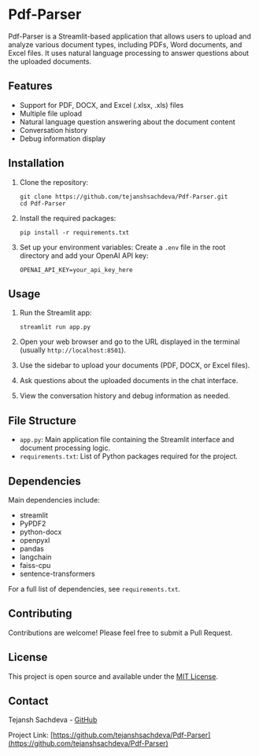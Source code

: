 # Pdf-Parser

Pdf-Parser is a Streamlit-based application that allows users to upload and analyze various document types, including PDFs, Word documents, and Excel files. It uses natural language processing to answer questions about the uploaded documents.

## Features

- Support for PDF, DOCX, and Excel (.xlsx, .xls) files
- Multiple file upload
- Natural language question answering about the document content
- Conversation history
- Debug information display

## Installation

1. Clone the repository:
   ```
   git clone https://github.com/tejanshsachdeva/Pdf-Parser.git
   cd Pdf-Parser
   ```

2. Install the required packages:
   ```
   pip install -r requirements.txt
   ```

3. Set up your environment variables:
   Create a `.env` file in the root directory and add your OpenAI API key:
   ```
   OPENAI_API_KEY=your_api_key_here
   ```

## Usage

1. Run the Streamlit app:
   ```
   streamlit run app.py
   ```

2. Open your web browser and go to the URL displayed in the terminal (usually `http://localhost:8501`).

3. Use the sidebar to upload your documents (PDF, DOCX, or Excel files).

4. Ask questions about the uploaded documents in the chat interface.

5. View the conversation history and debug information as needed.

## File Structure

- `app.py`: Main application file containing the Streamlit interface and document processing logic.
- `requirements.txt`: List of Python packages required for the project.

## Dependencies

Main dependencies include:
- streamlit
- PyPDF2
- python-docx
- openpyxl
- pandas
- langchain
- faiss-cpu
- sentence-transformers

For a full list of dependencies, see `requirements.txt`.

## Contributing

Contributions are welcome! Please feel free to submit a Pull Request.

## License

This project is open source and available under the [MIT License](LICENSE).

## Contact

Tejansh Sachdeva - [GitHub](https://github.com/tejanshsachdeva)

Project Link: [https://github.com/tejanshsachdeva/Pdf-Parser](https://github.com/tejanshsachdeva/Pdf-Parser)